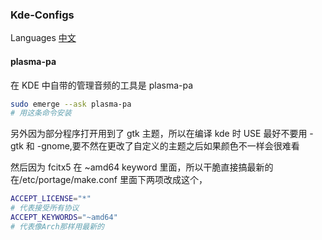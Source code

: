 ### Kde-Configs

Languages    [中文](./Kde-Configs.md)

#### plasma-pa

在 KDE 中自带的管理音频的工具是 plasma-pa

```bash
sudo emerge --ask plasma-pa
# 用这条命令安装
```

另外因为部分程序打开用到了 gtk 主题，所以在编译 kde 时 USE 最好不要用 -gtk 和 -gnome,要不然在更改了自定义的主题之后如果颜色不一样会很难看

然后因为 fcitx5 在 ~amd64 keyword 里面，所以干脆直接搞最新的
在/etc/portage/make.conf 里面下两项改成这个，

```bash
ACCEPT_LICENSE="*"
# 代表接受所有协议
ACCEPT_KEYWORDS="~amd64"
# 代表像Arch那样用最新的
```
